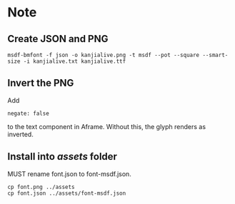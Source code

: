 Note
====

Create JSON and PNG
-------------------

    msdf-bmfont -f json -o kanjialive.png -t msdf --pot --square --smart-size -i kanjialive.txt kanjialive.ttf


Invert the PNG
--------------

Add

    negate: false

to the text component in Aframe.  Without this, the glyph renders as inverted.


Install into _assets_ folder
----------------------------

MUST rename font.json to font-msdf.json.

    cp font.png ../assets
    cp font.json ../assets/font-msdf.json

